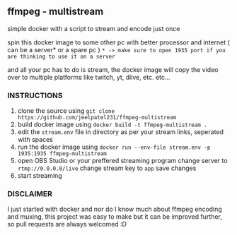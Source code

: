 ## ffmpeg - multistream

simple docker with a script to stream and encode just once

spin this docker image to some other pc with better processor and internet ( can be a server* or a spare pc )
`* -> make sure to open 1935 port if you are thinking to use it on a server`


and all your pc has to do is stream, the docker image will copy the video over to multiple platforms like twitch, yt, dlive, etc. etc...


### INSTRUCTIONS
1. clone the source using 
` git clone https://github.com/jeelpatel231/ffmpeg-multistream `
2. build docker image using
`docker build -t ffmpeg-multistream .`
3. edit the `stream.env` file in directory as per your stream links, seperated with spaces
4. run the docker image using
`docker run --env-file stream.env -p 1935:1935 ffmpeg-multistream`
5. open OBS Studio or your preffered streaming program
    change server to `rtmp://0.0.0.0/live`
    change stream key to `app`
    save changes 
6. start streaming


### DISCLAIMER
I just started with docker and nor do I know much about ffmpeg encoding and muxing, this project was easy to make but it can be improved further, so pull requests are always welcomed :D
